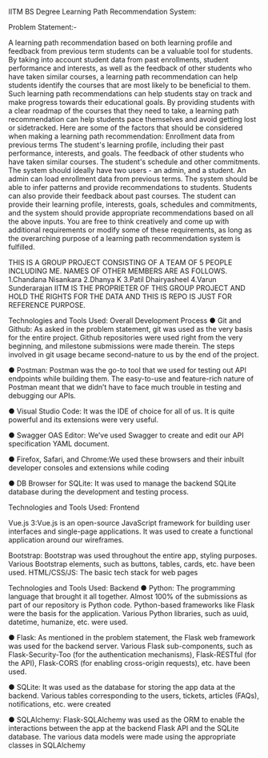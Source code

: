 IITM BS Degree Learning Path Recommendation System:

Problem Statement:-

A learning path recommendation based on both learning profile and feedback from previous term students can be a valuable tool for students. By taking into account student data from past enrollments, student performance and interests, as well as the feedback of other students who have taken similar courses, a learning path recommendation can help students identify the courses that are most likely to be beneficial to them. Such learning path recommendations can help students stay on track and make progress towards their educational goals. By providing students with a clear roadmap of the courses that they need to take, a learning path recommendation can help students pace themselves and avoid getting lost or sidetracked.
Here are some of the factors that should be considered when making a learning path recommendation:
Enrollment data from previous terms
The student's learning profile, including their past performance, interests, and goals.
The feedback of other students who have taken similar courses.
The student's schedule and other commitments.
The system should ideally have two users - an admin, and a student. An admin can load enrollment data from previous terms. The system should be able to infer patterns and provide recommendations to students. Students can also provide their feedback about past courses. The student can provide their learning profile, interests, goals, schedules and commitments, and the system should provide appropriate recommendations based on all the above inputs.
You are free to think creatively and come up with additional requirements or modify some of these requirements, as long as the overarching purpose of a learning path recommendation system is fulfilled.



THIS IS A GROUP PROJECT CONSISTING OF A TEAM OF 5 PEOPLE INCLUDING ME.
NAMES OF OTHER MEMBERS ARE AS FOLLOWS.
1.Chandana Nisankara
2.Dhanya K
3.Patil Dhairyasheel
4.Varun Sunderarajan
IITM IS THE PROPRIETER OF THIS GROUP PROJECT AND HOLD THE RIGHTS FOR THE DATA AND THIS IS REPO IS JUST FOR REFERENCE PURPOSE.


Technologies and Tools Used: Overall Development Process
● Git and Github: As asked in the problem statement, git was used as the very basis for the entire
project. Github repositories were used right from the very beginning, and milestone submissions were
made therein. The steps involved in git usage became second-nature to us by the end of the project.

● Postman: Postman was the go-to tool that we used for testing out API endpoints while building them.
The easy-to-use and feature-rich nature of Postman meant that we didn’t have to face much trouble in
testing and debugging our APIs.

● Visual Studio Code: It was the IDE of choice for all of us. It is quite powerful and its extensions were
very useful.

● Swagger OAS Editor: We’ve used Swagger to create and edit our API specification YAML document.

● Firefox, Safari, and Chrome:We used these browsers and their inbuilt developer consoles and
extensions while coding

● DB Browser for SQLite: It was used to manage the backend SQLite database during the development
and testing process.


Technologies and Tools Used: Frontend

Vue.js 3:Vue.js is an open-source JavaScript framework for building user interfaces and single-page
applications. It was used to create a functional application around our wireframes.

Bootstrap: Bootstrap was used throughout the entire app, styling purposes. Various Bootstrap elements,
such as buttons, tables, cards, etc. have been used.
HTML/CSS/JS: The basic tech stack for web pages

Technologies and Tools Used: Backend
● Python: The programming language that brought it all together. Almost 100% of the submissions as
part of our repository is Python code. Python-based frameworks like Flask were the basis for the
application. Various Python libraries, such as uuid, datetime, humanize, etc. were used.

● Flask: As mentioned in the problem statement, the Flask web framework was used for the backend
server. Various Flask sub-components, such as Flask-Security-Too (for the authentication mechanisms),
Flask-RESTful (for the API), Flask-CORS (for enabling cross-origin requests), etc. have been used. 

● SQLite: It was used as the database for storing the app data at the backend. Various tables corresponding
to the users, tickets, articles (FAQs), notifications, etc. were created

● SQLAlchemy: Flask-SQLAlchemy was used as the ORM to enable the interactions between the app at
the backend Flask API and the SQLite database. The various data models were made using the
appropriate classes in SQLAlchemy

